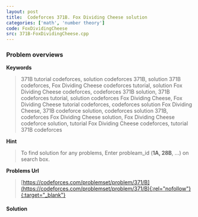 ```yaml
---
layout: post
title:  Codeforces 371B. Fox Dividing Cheese solution
categories: ['math', 'number theory']
code: FoxDividingCheese
src: 371B-FoxDividingCheese.cpp
---
```

### **Problem overviews**

**Keywords**
> 371B tutorial codeforces, solution codeforces 371B, solution 371B codeforces, Fox Dividing Cheese codeforces tutorial, solution Fox Dividing Cheese codeforces, codeforces 371B solution, 371B codeforces tutorial, solution codeforces Fox Dividing Cheese, Fox Dividing Cheese tutorial codeforces, codeforces solution Fox Dividing Cheese, 371B codeforce solution, codeforces solution 371B, codeforces Fox Dividing Cheese solution, Fox Dividing Cheese codeforce solution, tutorial Fox Dividing Cheese codeforces, tutorial 371B codeforces

**Hint**
> To find solution for any problems, Enter probleam_id (**1A, 28B**, ...) on search box. 

**Problems Url**
> [https://codeforces.com/problemset/problem/371/B](https://codeforces.com/problemset/problem/371/B){:rel="nofollow"}{:target="_blank"}

#### **Solution**




